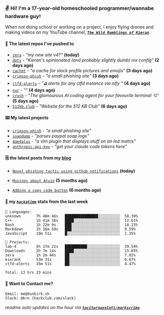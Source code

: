 ### ✌️ Hi! I'm a 17-year-old homeschooled programmer/wannabe hardware guy!

When not doing school or working on a project, I enjoy flying drones and making videos on my YouTube channel, [**_`The Wild Ramblings of Kieran`_**](https://youtube.com/@kieran.rambles).

#### 👷 The latest repos I've pushed to

- [`zera`](https://github.com/taciturnaxolotl/zera) - _"my new site v4?"_ **(today)**
- [`dots`](https://github.com/taciturnaxolotl/dots) - _"Kieran's opinionated (and probably slightly dumb) nix config"_ **(2 days ago)**
- [`cachet`](https://github.com/taciturnaxolotl/cachet) - _"a cache for slack profile pictures and emojis"_ **(3 days ago)**
- [`crimson-phish`](https://github.com/taciturnaxolotl/crimson-phish) - _"a small phishing site"_ **(3 days ago)**
- [`ctfd-alerts`](https://github.com/taciturnaxolotl/ctfd-alerts) - _"⛳ alerts for any ctfd instance via ntfy "_ **(4 days ago)**
- [`nur`](https://github.com/charmbracelet/nur) - _""_ **(4 days ago)**
- [`crush`](https://github.com/charmbracelet/crush) - _"The glamourous AI coding agent for your favourite terminal 💘"_ **(5 days ago)**
- [`512kb.club`](https://github.com/kevquirk/512kb.club) - _"Website for the 512 KB Club"_ **(6 days ago)**

#### ⌨️ My latest projects

- [`crimson-phish`](https://github.com/taciturnaxolotl/crimson-phish) - _"a small phishing site"_
- [`soapdump`](https://github.com/taciturnaxolotl/soapdump) - _"parses paypal soap logs"_
- [`daedalus`](https://github.com/taciturnaxolotl/daedalus) - _"a vim plugin that displays stuff on an led matrix"_
- [`anthropic-api-key`](https://github.com/taciturnaxolotl/anthropic-api-key) - _"get your claude code tokens here"_

#### 🗒️ the latest posts from my [blog](https://dunkirk.sh)

- [`Novel phishing tactic using github notifications`](https://dunkirk.sh/blog/github-phishing/) **(today)**

- [`Musings about Atuin`](https://dunkirk.sh/blog/atuin/) **(5 months ago)**

- [`Adding a copy code button`](https://dunkirk.sh/blog/adding-a-copy-button/) **(6 months ago)**



#### 📡 my [_`hackatime`_](https://waka.hackclub.com) stats from the last week

```text
💾 Languages:
unknown       7h 48m 46s   ███████████████░░░░░░░░░░  58.39%
C++           1h 41m 16s   ████░░░░░░░░░░░░░░░░░░░░░  12.61%
Bash          1h 22m 9s    ███░░░░░░░░░░░░░░░░░░░░░░  10.23%
Markdown      1h 16m 59s   ███░░░░░░░░░░░░░░░░░░░░░░  9.59%
JavaScript    18m 51s      █░░░░░░░░░░░░░░░░░░░░░░░░  2.35%

💼 Projects:
lab-4         5h 17m 22s   ██████████░░░░░░░░░░░░░░░  39.54%
Downloads     2h 7m 14s    ████░░░░░░░░░░░░░░░░░░░░░  15.85%
zera          1h 2m 44s    ██░░░░░░░░░░░░░░░░░░░░░░░  7.82%
kierank       53m 31s      ██░░░░░░░░░░░░░░░░░░░░░░░  6.67%
ctfd-alerts   35m 51s      ██░░░░░░░░░░░░░░░░░░░░░░░  4.47%

Total: 13 hrs 23 mins
```

#### 📮 Want to Contact me?

```text
Email: me@dunkirk.sh
Slack: @krn (hackclub.com/slack)
```

_readme auto updates on the hour via [**`taciturnaxolotl/markscribe`**](https://github.com/taciturnaxolotl/markscribe)_
